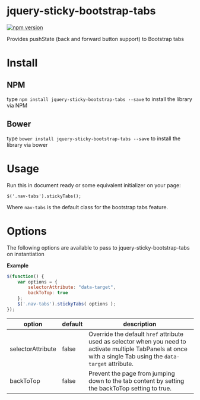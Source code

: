 jquery-sticky-bootstrap-tabs
=================
[![npm version](https://badge.fury.io/js/jquery-sticky-bootstrap-tabs.svg)](https://badge.fury.io/js/jquery-sticky-bootstrap-tabs)

Provides pushState (back and forward button support) to Bootstrap tabs

Install
=======
NPM
---
type `npm install jquery-sticky-bootstrap-tabs --save` to install the library via NPM

Bower
-----
type `bower install jquery-sticky-bootstrap-tabs --save` to install the library via bower


Usage
=====

Run this in document ready or some equivalent initializer on your page:

    $('.nav-tabs').stickyTabs();

Where `nav-tabs` is the default class for the bootstrap tabs feature.

Options
=======

The following options are available to pass to jquery-sticky-bootstrap-tabs on instantiation

**Example**

````javascript
$(function() {
	var options = { 
		selectorAttribute: "data-target",
		backToTop: true
	};
	$('.nav-tabs').stickyTabs( options );
});
````

|option|default|description|
|------|-------|-----------|
| selectorAttribute | false | Override the default `href` attribute used as selector when you need to activate multiple TabPanels at once with a single Tab using the `data-target` attribute. |
| backToTop |false | Prevent the page from jumping down to the tab content by setting the backToTop setting to true. |

